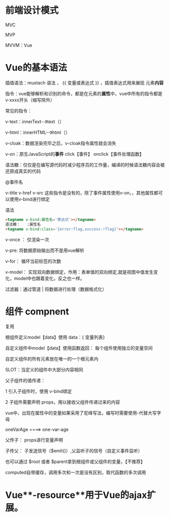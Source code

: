 # 前端设计模式

MVC

MVP

MVVM：Vue     

# Vue的基本语法

插值语法：mustach 语法   ，  {{ 变量或表达式 }}   ，插值表达式用来展现 元素**内容**

指令：vue能够解析和识别的命令，都是在元素的**属性**中，vue中所有的指令都是v-xxxx开头（缩写除外）

常见的指令：

v-text：innerText--》text（）

v-html：innerHTML--》html（）

v-cloak：数据渲染完毕之后，v-cloak指令属性就会消失



v-on：原生JavaScript的**事件**    click【事件】  onclick【事件处理函数】

语法糖：仅仅是在编写源代码时减少程序员的工作量，编译的时候语法糖内容会被还原成真实的代码

@事件名



v-title   v-href   v-src   这些指令是没有的，除了事件属性使用v-on，，其他属性都可以使用v-bind进行绑定

语法  

```html
<tagname v-bind:属性名='表达式'></tagname>
语法糖：   :属性名 
<tagname v-bind:class='{error:flag,success:!flag}'></tagname>
```

v-once  ：  仅渲染一次

v-pre:	将数据原始输出而不是用vue解析



v-for： 循环当前标签的次数



v-model： 实现双向数据绑定，作用：表单值的双向绑定,就是视图中值发生变化，model中也跟着变化，反之也一样。



过滤器：通过管道 |  将数据进行处理（数据格式化）



# 组件  compnent

复用

根组件定义model【data】使用      data：{ 变量列表}

自定义组件中model【data】使用函数返回：  每个组件使用独立的变量空间

自定义组件的所有元素放在唯一的一个根元素内



SLOT：当定义的组件中大部分内容相同



父子组件的值传递：

1	引入子组件时，使用 v-bind绑定

2	子组件需要声明  props，用以接收父组件传递过来的内容



vue中，出现在属性中的变量如果采用了驼峰写法，编写时需要使用-代替大写字母

oneVarAge ====>   one-var-age



父传子：    props进行变量声明

子传父：	子发送信号（$emit()）,父监听子的信号（自定义事件监听）



也可以通过  $root 或者  $parent拿到根组件或父组件的变量，【不推荐】



computed自带缓存，调用多次和一次是没有区别，取代函数的多次调用



# **Vue****-resource**用于Vue的ajax扩展。

